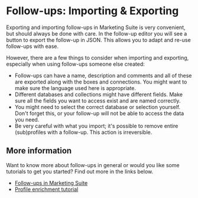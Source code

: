 # Follow-ups: Importing & Exporting

Exporting and importing follow-ups in Marketing Suite is very convenient, 
but should always be done with care. In the follow-up editor you will see 
a button to export the follow-up in JSON. This allows you to adapt and re-use 
follow-ups with ease. 

However, there are a few things to consider when importing and exporting, especially 
when using follow-ups someone else created:

* Follow-ups can have a name, description and comments and all of these 
are exported along with the boxes and connections. You might want to 
make sure the language used here is appropriate.
* Different databases and collections might have different fields. Make sure 
all the fields you want to access exist and are named correctly.
* You might need to select the correct database or selection yourself. Don't 
forget this, or your follow-up will not be able to access the data you need.
* Be very careful with what you import; it's possible to remove entire 
(sub)profiles with a follow-up. This action is irreversible.

## More information

Want to know more about follow-ups in general or would you like some tutorials 
to get you started? Find out more in the links below.

* [Follow-ups in Marketing Suite](./follow-up-manager-ms)
* [Profile enrichment tutorial](./followups-tutorial-profile-enrichment)


